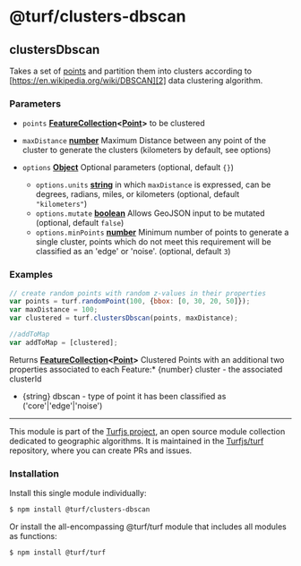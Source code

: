 # @turf/clusters-dbscan

<!-- Generated by documentation.js. Update this documentation by updating the source code. -->

## clustersDbscan

Takes a set of [points][1] and partition them into clusters according to [https://en.wikipedia.org/wiki/DBSCAN][2] data clustering algorithm.

### Parameters

*   `points` **[FeatureCollection][3]<[Point][1]>** to be clustered
*   `maxDistance` **[number][4]** Maximum Distance between any point of the cluster to generate the clusters (kilometers by default, see options)
*   `options` **[Object][5]** Optional parameters (optional, default `{}`)

    *   `options.units` **[string][6]** in which `maxDistance` is expressed, can be degrees, radians, miles, or kilometers (optional, default `"kilometers"`)
    *   `options.mutate` **[boolean][7]** Allows GeoJSON input to be mutated (optional, default `false`)
    *   `options.minPoints` **[number][4]** Minimum number of points to generate a single cluster,
        points which do not meet this requirement will be classified as an 'edge' or 'noise'. (optional, default `3`)

### Examples

```javascript
// create random points with random z-values in their properties
var points = turf.randomPoint(100, {bbox: [0, 30, 20, 50]});
var maxDistance = 100;
var clustered = turf.clustersDbscan(points, maxDistance);

//addToMap
var addToMap = [clustered];
```

Returns **[FeatureCollection][3]<[Point][1]>** Clustered Points with an additional two properties associated to each Feature:*   {number} cluster - the associated clusterId
*   {string} dbscan - type of point it has been classified as ('core'|'edge'|'noise')

[1]: https://tools.ietf.org/html/rfc7946#section-3.1.2

[2]: DBSCAN's

[3]: https://tools.ietf.org/html/rfc7946#section-3.3

[4]: https://developer.mozilla.org/docs/Web/JavaScript/Reference/Global_Objects/Number

[5]: https://developer.mozilla.org/docs/Web/JavaScript/Reference/Global_Objects/Object

[6]: https://developer.mozilla.org/docs/Web/JavaScript/Reference/Global_Objects/String

[7]: https://developer.mozilla.org/docs/Web/JavaScript/Reference/Global_Objects/Boolean

<!-- This file is automatically generated. Please don't edit it directly. If you find an error, edit the source file of the module in question (likely index.js or index.ts), and re-run "yarn docs" from the root of the turf project. -->

---

This module is part of the [Turfjs project](https://turfjs.org/), an open source module collection dedicated to geographic algorithms. It is maintained in the [Turfjs/turf](https://github.com/Turfjs/turf) repository, where you can create PRs and issues.

### Installation

Install this single module individually:

```sh
$ npm install @turf/clusters-dbscan
```

Or install the all-encompassing @turf/turf module that includes all modules as functions:

```sh
$ npm install @turf/turf
```
